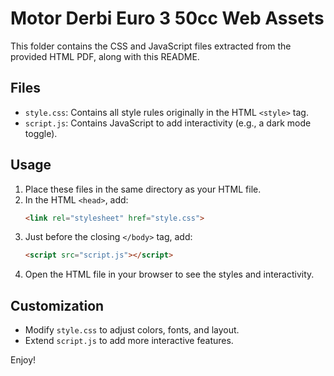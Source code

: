 # Motor Derbi Euro 3 50cc Web Assets

This folder contains the CSS and JavaScript files extracted from the provided HTML PDF, along with this README.

## Files

- `style.css`: Contains all style rules originally in the HTML `<style>` tag.
- `script.js`: Contains JavaScript to add interactivity (e.g., a dark mode toggle).

## Usage

1. Place these files in the same directory as your HTML file.
2. In the HTML `<head>`, add:
   ```html
   <link rel="stylesheet" href="style.css">
   ```
3. Just before the closing `</body>` tag, add:
   ```html
   <script src="script.js"></script>
   ```
4. Open the HTML file in your browser to see the styles and interactivity.

## Customization

- Modify `style.css` to adjust colors, fonts, and layout.
- Extend `script.js` to add more interactive features.

Enjoy!
